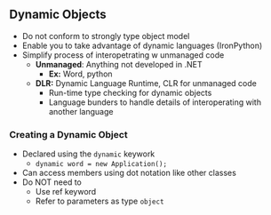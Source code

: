 ## Dynamic Objects
- Do not conform to strongly type object model
- Enable you to take advantage of dynamic languages (IronPython)
- Simplify process of interopetrating w unmanaged code
  - **Unmanaged**: Anything not developed in .NET
    - **Ex:** Word, python
  - **DLR:** Dynamic Language Runtime, CLR for unmanaged code
    - Run-time type checking for dynamic objects
    - Language bunders to handle details of interoperating with another language
### Creating a Dynamic Object
- Declared using the `dynamic` keywork
  - `dynamic word = new Application();`
- Can access members using dot notation like other classes
- Do NOT need to
  - Use ref keyword
  - Refer to parameters as type `object`
